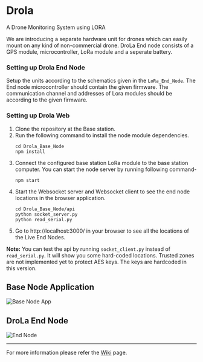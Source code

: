 ﻿# Drola
A Drone Monitoring System using LORA

We are introducing a separate hardware unit for drones which can easily mount on any kind of non-commercial drone. DroLa End node consists of a GPS module, microcontroller, LoRa module and a seperate battery.

### Setting up Drola End Node
Setup the units according to the schematics given in the `LoRa_End_Node`. The End node microcontroller should contain the given firmware. The communication channel and addresses of Lora modules should be according to the given firmware.

### Setting up Drola Web
1) Clone the repository at the Base station. 
2) Run the following command to install the node module dependencies.
   ```
   cd Drola_Base_Node
   npm install
   ```
2) Connect the configured base station LoRa module to the base station computer. You can start the node server by running following command-
   ```
   npm start
   ```
3) Start the Websocket server and Websocket client to see the end node locations in the browser application.
   ```
   cd Drola_Base_Node/api
   python socket_server.py
   python read_serial.py
   ```
4) Go to http://localhost:3000/ in your browser to see all the locations of the Live End Nodes.

**Note:** You can test the api by running `socket_client.py` instead of `read_serial.py`. It will show you some hard-coded locations. Trusted zones are not implemented yet to protect AES keys. The keys are hardcoded in this version.
  
## Base Node Application
![Base Node App](/Drola_Base_Node/Drola_snap_4.png?raw=true "Base Node App")

## DroLa End Node
![End Node](/LoRa_End_Node/Drola_end_node.jpg?raw=true "Drole End Node")
<hr>

For more information please refer the [Wiki](https://github.com/NamalJayasuriya/drola/wiki/Drola) page.
